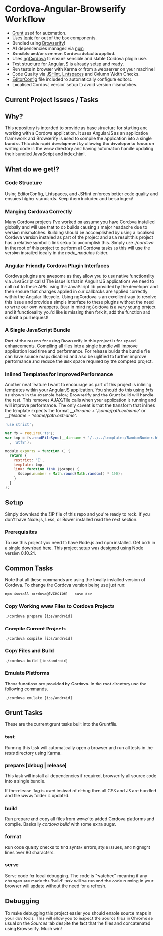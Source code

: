 Cordova-Angular-Browserify Workflow
===================================

* [Grunt](http://gruntjs.com/) used for automation.
* Uses [Ionic](http://ionicframework.com/) for out of the box components.
* Bundled using [Browserify](http://browserify.org/)!
* All dependencies managed via [npm](https://www.npmjs.org/)
* Sensible and/or common Cordova defaults applied.
* Uses [ngCordova](http://ngcordova.com/) to ensure sensible and stable
 Cordova plugin use.
* Test structure for AngularJS is already setup and ready.
* Run tests in browser with Karma or from a webserver on your machine!
* Code Quality via [JSHint](http://www.jshint.com/docs/), 
[Lintspaces](lintspaces) and Column Width Checks.
* [EditorConfig](http://editorconfig.org/) file included to automatically 
configure editors.
* Localised Cordova version setup to avoid version mismatches.

## Current Project Issues / Tasks


## Why?

This repository is intended to provide as base structure for starting 
and working with a Cordova application. It uses AngularJS as an application 
framework and Browserify is used to compile the application into a single 
bundle. This aids rapid development by allowing the developer to focus on 
writing code in the _www_ directory and having automation handle updating their 
bundled JavaScript and index.html.


## What do we get!?

### Code Structure
Using EditorConfig, Lintspaces, and JSHint enforces better code quality and 
ensures higher standards. Keep them included and be stringent!

### Manging Cordova Correctly
Many Cordova projects I've worked on assume you have Cordova installed globally 
and will use that to do builds causing a major headache due to version 
mismatches. Building should be accomplished by using a localised Cordova 
version installed as part of the project and as a result this project has a 
relative symbolic link setup to accomplish this. Simply use _./cordova_ in the 
root of this project to perform all Cordova tasks as this will use the version 
installed locally in the _node_modules_ folder.

### Angular Friendly Cordova Plugin Interfaces
Cordova plugins are awesome as they allow you to use native functionality via 
JavaScript calls! The issue is that in AngularJS applications we need to call 
out to these APIs using the JavaScript lib provided by the developer and then 
ensure that changes applied in our callbacks are applied correctly within the 
Angular lifecycle. Using ngCordova is an excellent way to resolve this issue 
and provide a simple interface to these plugins without the need to write our
own wrappers. Bear in mind ngCordova is a _very_ young project and if 
functionality you'd like is missing then fork it, add the function and submit 
a pull request!

### A Single JavaScript Bundle
Part of the reason for using Browserify in this project is for speed 
enhancements. Compiling all files into a single bundle will improve application 
load time and performance. For release builds the bundle file can have source 
maps disabled and also be uglified to further improve performance and reduce 
the disk space required by the compiled project.

### Inlined Templates for Improved Performance
Another neat feature I want to encourage as part of this project is inlining 
templates within your AngularJS application. You should do this using 
_brfs_ as shown in the example below, Browserify and the Grunt build will 
handle the rest. This removes AJAX/File calls when your application is running 
and will improve performance. The only caveat is that the transform that 
inlines the template expects the format *__dirname + '/some/path.extname'* or 
*__filename + '/some/path.extname'*. 


```javascript
'use strict';

var fs = require('fs');
var tmp = fs.readFileSync(__dirname + '/../../templates/RandomNumber.html'
  , 'utf8');

module.exports = function () {
  return {
    restrict: 'E',
    template: tmp,
    link: function link ($scope) {
      $scope.number = Math.round(Math.random() * 100);
    }
  }
};

```


## Setup 

Simply download the ZIP file of this repo and you're ready to rock. If you 
don't have Node.js, Less, or Bower installed read the next section.

### Prerequisites 
To use this project you need to have Node.js and npm installed. Get both in a 
single download [here](http://nodejs.org). This project setup was designed 
using Node version 0.10.24.


## Common Tasks
Note that all these commands are using the locally installed version of Cordova.
To change the Cordova version being use just run:

```
npm install cordova@[VERSION] --save-dev
```


### Copy Working www Files to Cordova Projects

```
./cordova prepare [ios/android]
```

### Compile Current Projects
```
./cordova compile [ios/android]
```

### Copy Files and Build
```
./cordova build [ios/android]
```

### Emulate Platforms
These functions are provided by Cordova. In the root directory use the 
following commands.

```
./cordova emulate [ios/android]
```


## Grunt Tasks
These are the current grunt tasks built into the Gruntfile.

### test
Running this task will automatically open a browser and run all tests in the 
*tests* directory using Karma.

### prepare:[debug | release]
This task will install all dependencies if required, browserify all source 
code into a single bundle.

If the release flag is used instead of debug then all CSS and JS are bundled 
and the *www/* folder is updated.

### build 
Run prepare and copy all files from *www/* to added Cordova platforms and 
compile. Basically *cordova build* with some extra sugar.

### format
Run code quality checks to find syntax errors, style issues, and highlight 
lines over 80 characters.

### serve
Serve code for local debugging. The code is "watched" meaning if any changes 
are made the 'build' task will be run and the code running in your browser 
will update without the need for a refresh.


## Debugging 
To make debugging this project easier you should enable source maps in your dev 
tools. This will allow you to inspect the source files in Chrome as usual on 
the _Sources_ tab despite the fact that the files and concatenated using 
Browserify. Much win!
